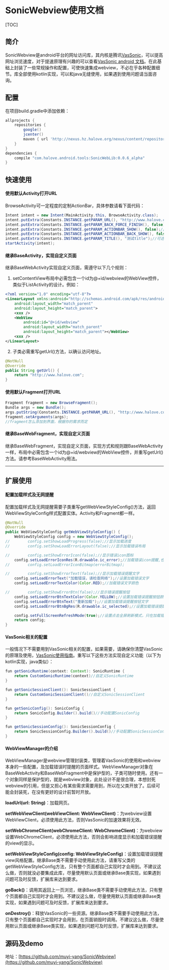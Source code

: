# SonicWebview使用文档
[TOC]
## 简介
SonicWebview是android平台的网址访问库，其内核是腾讯[VasSonic](https://github.com/Tencent/VasSonic)，可以提高网址浏览速度，对于提速原理有兴趣的可以查看[VasSonic android 文档](https://github.com/Tencent/VasSonic/tree/master/sonic-android/docs)。在此基础上封装了一些常规操作和配置，可使快速集成webview，不必在乎各种配置细节。库全部使用kotlin实现，可以和java无缝使用，如果遇到使用问题请当面咨询。
## 配置
在项目build.gradle中添加依赖：
``` gradle
allprojects {
    repositories {
        google()
        jcenter()
        maven { url 'http://nexus.hz.halove.org/nexus/content/repositories/android/' }
    }
}
dependencies {
    compile "com.halove.android.tools:SonicWebLib:0.0.6_alpha"
}
```
## 快速使用
#### 使用默认Activity打开URL
BrowseActivity可一定程度的定制ActionBar，具体参数请看下面代码：
``` java
Intent intent = new Intent(MainActivity.this, BrowseActivity.class);
intent.putExtra(Constants.INSTANCE.getPARAM_URL(), "http://www.halove.com");//必需，访问的地址
intent.putExtra(Constants.INSTANCE.getPARAM_BACK_FORCE_FINISH(), false);//可选，点击头部的返回按钮是否强制结束Activity，默认false
intent.putExtra(Constants.INSTANCE.getPARAM_ACTIONBAR_SHOW(), false);//可选，是否显示Activity ActionBar，默认true
intent.putExtra(Constants.INSTANCE.getPARAM_ACTIONBAR_BACK_SHOW(), false);//可选，是否显示ActionBar中的返回按钮，默认true
intent.putExtra(Constants.INSTANCE.getPARAM_TITLE(), "测试title");//可选，给定title，否则自动获取网页title
startActivity(intent);
```
#### 继承BaseActivity，实现自定义页面
继承BaseWebActivity实现自定义页面，需遵守以下几个规则：
1. setContentView布局中必需包含一个id为@+id/webview的WebView控件，类似于ListActivity的设计。例如：
``` xml
<?xml version="1.0" encoding="utf-8"?>
<LinearLayout xmlns:android="http://schemas.android.com/apk/res/android"
    android:layout_width="match_parent"
    android:layout_height="match_parent">
	<xxx />
    <WebView
        android:id="@+id/webview"
        android:layout_width="match_parent"
        android:layout_height="match_parent"></WebView>
    <xxx />
</LinearLayout>
```
2. 子类必需重写getUrl()方法，以确认访问地址。
``` java
@NotNull
@Override
public String getUrl() {
    return "http://www.halove.com";
}
```

#### 使用默认Fragment打开URL
``` java
Fragment fragment = new BrowseFragment();
Bundle args = new Bundle();
args.putString(Constants.INSTANCE.getPARAM_URL(), "http://www.halove.com");//必需，访问的地址
fragment.setArguments(args);
//fragment怎么添加到界面，根据你的需求而定
```
#### 继承BaseWebFragment，实现自定义页面
继承BaseWebFragment，实现自定义页面，实现方式和规则跟BaseWebActivity一样，布局中必需包含一个id为@+id/webview的WebView控件，并重写getUrl()方法。请参考BaseWebActivity用法。

-----------
## 扩展使用
#### 配置加载样式及无网提醒
配置加载样式及无网提醒需要子类重写getWebViewStyleConfig()方法，返回WebViewStyleConfig样式配置实体。Activity和Fragment都一样。
``` java
@NotNull
@Override
public WebViewStyleConfig getWebViewStyleConfig() {
    WebViewStyleConfig config = new WebViewStyleConfig();
//        config.setShowLoadProgress(false);//显示加载进度
//        config.setShowLoadErrorLayout(false);//显示加载错误布局

//        config.setShowErrorIcon(false);//显示错误icon图标
    config.setLoadErrorIconRes(R.drawable.ic_error);//加载错误icon提醒,也可以调用setLoadErrorIconBitmap方法
//        config.setLoadErrorIconBitmap(errorBitmap);

//        config.setShowErrorText(false);//显示加载错误提醒文字
    config.setLoadErrorText("加载错误，请检查网络");//设置加载错误文字
    config.setLoadErrorTextColor(Color.RED);//加载错误文字颜色

//        config.setShowErrorBtn(false);//显示错误提醒按钮
    config.setLoadErrorBtnTextColor(Color.YELLOW);//设置加载错误提醒按钮颜色
    config.setLoadErrorBtnText("重新加载");//设置加载错误提醒按钮文字
    config.setLoadErrorBtnBgRes(R.drawable.ic_selected);//设置加载错误提醒按钮背景

    config.setFullScreenRefreshMode(true);//设置点击全屏刷新模式，只在加载错误后，显示错误页面起效
    return config;
}
```
#### VasSonic相关的配置
一般情况下不需要用到VasSonic相关的配置，如果需要，请确保你清楚VasSonic的原理及使用，[VasSonic使用指南](https://github.com/Tencent/VasSonic/blob/master/sonic-android/docs/Sonic%E6%8E%A5%E5%85%A5%E6%8C%87%E5%BC%95.md)。重写以下这些方法实现自定义功能（以下为kotlin实现，java类似）：
``` java
fun getSonicRuntime(context: Context): SonicRuntime {
    return CustomSonicRuntime(context)//自定义SonicRuntime
}

fun getSonicSessionClient(): SonicSessionClient {
    return CustomSonicSessionClient()//自定义SonicSessionClient
}

fun getSonicConfig(): SonicConfig {
    return SonicConfig.Builder().build()//手动配置SonicConfig
}

fun getSonicSessionConfig(): SonicSessionConfig {
    return SonicSessionConfig.Builder().build()//手动配置SonicSessionConfig
}
```
#### WebViewManager的介绍
WebViewManager是webview管理封装类，管理着VasSonic的使用和webview本身的一些配置，及加载错误时提醒的页面样式。WebViewManager对象在BaseWebActivity和BaseWebFragment中是保护型的，子类可随时使用。还有一个对象同样是保护型的，就是webview对象，此处设计不是很合理，本想封死webview的引用，但是又担心有某些需求需要用到，所以在父类开放了。后续可能会封装死，在没有更好的设计前暂时开放。

**loadUrl(url: String)**：加载网页。

**setWebViewClient(webViewClient: WebViewClient)**：为webview设置WebViewClient，必须使用此方法，否则VasSonic的加速效果将无效。

**setWebChromeClient(webChromeClient: WebChromeClient)**：为webview设置WebChromeClient，必须使用此方法，否则会影响进度显示和加载错误提醒的view的显示。

**setWebViewStyleConfig(config: WebViewStyleConfig)**：设置加载错误提醒view风格配置。继承Base类不需要手动使用此方法，请重写父类的getWebViewStyleConfig方法，只有整个页面都自己实现时才会用到。不建议这么做，否则就没必要集成此库，尽量使用默认页面或继承Base类实现，如果遇到问题可及时反馈，扩展库来达到要求。

**goBack()**：调用其返回上一页浏览，继承Base类不需要手动使用此方法，只有整个页面都自己实现时才会用到。不建议这么做，尽量使用默认页面或继承Base类实现，如果遇到问题可及时反馈，扩展库来达到要求。

**onDestroy()**：释放VasSonic的一些资源。继承Base类不需要手动使用此方法，只有整个页面都自己实现时才会用到，在页面销毁时调用。不建议这么做，尽量使用默认页面或继承Base类实现，如果遇到问题可及时反馈，扩展库来达到要求。
## 源码及demo
地址：[https://github.com/muyi-yang/SonicWebview](https://github.com/muyi-yang/SonicWebview)
